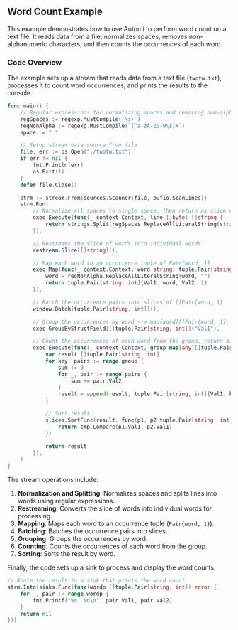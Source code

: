## Word Count Example

This example demonstrates how to use Automi to perform word count on a text file. It reads data from a file, normalizes spaces, removes non-alphanumeric characters, and then counts the occurrences of each word.

### Code Overview

The example sets up a stream that reads data from a text file (`twotw.txt`), processes it to count word occurrences, and prints the results to the console.

```go
func main() {
	// Regular expressions for normalizing spaces and removing non-alphanumeric characters
	regSpaces := regexp.MustCompile(`\s+`)
	regNonAlpha := regexp.MustCompile(`[^a-zA-Z0-9\s]+`)
	space := " "

	// Setup stream data source from file
	file, err := os.Open("./twotw.txt")
	if err != nil {
		fmt.Println(err)
		os.Exit(1)
	}
    defer file.Close()

	strm := stream.From(sources.Scanner(file, bufio.ScanLines))
	strm.Run(
		// Normalize all spaces to single space, then return as slice of words
		exec.Execute(func(_ context.Context, line []byte) []string {
			return strings.Split(regSpaces.ReplaceAllLiteralString(string(line), space), space)
		}),

		// Restreams the slice of words into individual words
		restream.Slice[[]string](),

		// Map each word to an occurrence tuple of Pair{word, 1}
		exec.Map(func(_ context.Context, word string) tuple.Pair[string, int] {
			word = regNonAlpha.ReplaceAllLiteralString(word, "")
			return tuple.Pair[string, int]{Val1: word, Val2: 1}
		}),

		// Batch the occurrence pairs into slices of []Pair{word, 1}
		window.Batch[tuple.Pair[string, int]](),

		// Group the occurrences by word --> map[word][]Pair{word, 1}:
		exec.GroupByStructField[[]tuple.Pair[string, int]]("Val1"),

		// Count the occurrences of each word from the group, return as []Pair{word, total}
		exec.Execute(func(_ context.Context, group map[any][]tuple.Pair[string, int]) []tuple.Pair[string, int] {
			var result []tuple.Pair[string, int]
			for key, pairs := range group {
				sum := 0
				for _, pair := range pairs {
					sum += pair.Val2
				}
				result = append(result, tuple.Pair[string, int]{Val1: key.(string), Val2: sum})
			}

			// Sort result
			slices.SortFunc(result, func(p1, p2 tuple.Pair[string, int]) int {
				return cmp.Compare(p1.Val1, p2.Val1)
			})

			return result
		}),
	)
}
```

The stream operations include:

1.  **Normalization and Splitting**: Normalizes spaces and splits lines into words using regular expressions.
2.  **Restreaming**: Converts the slice of words into individual words for processing.
3.  **Mapping**: Maps each word to an occurrence tuple (`Pair{word, 1}`).
4.  **Batching**: Batches the occurrence pairs into slices.
5.  **Grouping**: Groups the occurrences by word.
6.  **Counting**: Counts the occurrences of each word from the group.
7.  **Sorting**: Sorts the result by word.

Finally, the code sets up a sink to process and display the word counts:

```go
// Route the result to a sink that prints the word count
strm.Into(sinks.Func(func(wordp []tuple.Pair[string, int]) error {
	for _, pair := range wordp {
		fmt.Printf("%s: %d\n", pair.Val1, pair.Val2)
	}
	return nil
}))
```